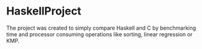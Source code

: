 # HaskellProject

The project was created to simply compare Haskell and C by benchmarking time and processor consuming operations like sorting, 
linear regression or KMP.
